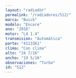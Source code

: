 ```yaml
---
layout: "radiador"
permalink: "/radiadores/512/"
marca: "Buick"
modelo: "Encore"
ano: "2016"
motor: "L4 1.4"
transmision: "Automática"
parte: "4113361"
clima: "Con clima"
alto: "24 7/16"
ancho: "19 5/16"
observaciones: "Turbo"
id: "512"
---
```


